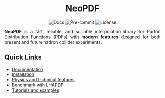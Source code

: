 <h1 align="center">NeoPDF</h1>
<p align="center">
  <img alt="Docs" src="https://assets.readthedocs.org/static/projects/badges/passing-flat.svg">
  <img alt="Pre-commit" src="https://img.shields.io/badge/pre--commit-enabled-brightgreen?logo=pre-commit">
  <img alt="License" src="https://img.shields.io/github/license/Radonirinaunimi/neopdf">
</p>

<p align="justify">
  <b>NeoPDF</b> is a fast, reliable, and scalable interpolation library for Parton Distribution
  Functions (PDFs) with <b>modern features</b> designed for both present and future hadron collider
  experiments.
</p>

## Quick Links

- [Documentation](https://radonirinaunimi.github.io/neopdf/)
- [Installation](https://radonirinaunimi.github.io/neopdf/installation/)
- [Physics and technical features](https://radonirinaunimi.github.io/neopdf/design-and-features/)
- [Benchmark with LHAPDF](https://radonirinaunimi.github.io/neopdf/design-and-features/#benchmark-against-lhapdf)
- [Tutorials and examples](https://radonirinaunimi.github.io/neopdf/examples/python/)
